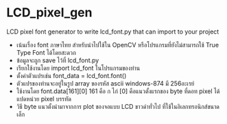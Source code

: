 # LCD_pixel_gen
LCD pixel font generator to write lcd_font.py that can import to your project 
- เน้นเรื่อง font ภาษาไทย สำหรับนำไปใช้ใน OpenCV หรือโปรแกรมที่ยังไม่สามารถใช้ True Type Font ได้โดยสะดวก
- ข้อมูลจะถูก save ไว้ที่ lcd_font.py 
- เรียกใช้งานโดย import lcd_font ในโปรแกรมของท่าน
- ตั้งค่าตัวแปรเช่น font_data = lcd_font.font()
- ตัวแปรของท่านจะอยู่ในรูป array ของรหัส ascii windows-874 มี 256อะเรย์
- ใช้งานโดย font.data[161][0] 161 คือ ก ไก่ [0] คือแนวตั้งแรกของ byte ที่ดอท pixel ได้ แปดหน่วย pixel บรรทัด
- วิธี byte แนวตั้งนำมาจากการ plot ของจอแบบ LCD ขาวดำทั่วไป ที่ใช้ในอิเลกทรอนิกส์ขนาดเล็ก
